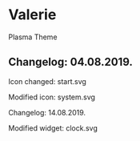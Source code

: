 # Valerie
Plasma Theme

Changelog: 04.08.2019.
----------------------

Icon changed: start.svg

Modified icon: system.svg

Changelog: 14.08.2019.

Modified widget: clock.svg
